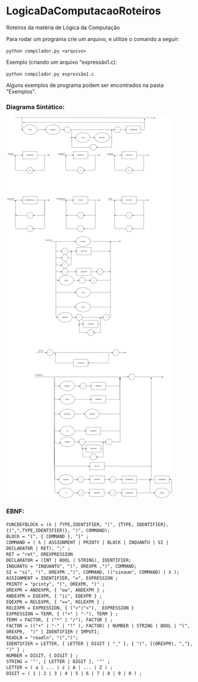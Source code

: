 # LogicaDaComputacaoRoteiros
Roteiros da matéria de Lógica da Computação


Para rodar um programa crie um arquivo, e utilize o comando a seguir:

`python compilador.py <arquivo>`

Exemplo (criando um arquivo "expressão1.c):

`python compilador.py expressão1.c`

Alguns exemplos de programa podem ser encontrados na pasta "Exemplos".

### Diagrama Sintático:

<img src=Diagrama+-.png>

### EBNF:

```
FUNCDEFBLOCK = (λ | TYPE,IDENTIFIER, "(", {TYPE, IDENTIFIER},{(",",TYPE,IDENTIFIER)}, ")", COMMAND);
BLOCK = "{", { COMMAND }, "}" ; 
COMMAND = ( λ | ASSIGNMENT | PRINTY | BLOCK | INQUANTU | SI | DECLARATOR | RET), ";" ; 
RET = "ret", OREXPRESSION
DECLARATOR = (INT | BOOL | STRING), IDENTIFIER;
INQUANTU = "INQUANTU", "(", OREXPR ,")", COMMAND;
SI = "si", "(", OREXPR ,")", COMMAND, (("sinaum", COMMAND) | λ );
ASSIGNMENT = IDENTIFIER, "=", EXPRESSION ; 
PRINTY = "printy", "(", OREXPR, ")" ; 
OREXPR = ANDEXPR, { "ow", ANDEXPR } ;
ANDEXPR = EQEXPR, { "ii", EQEXPR } ;
EQEXPR = RELEXPR, { "==", RELEXPR } ;
RELEXPR = EXPRESSION, { (">"|"<"),  EXPRESSION }
EXPRESSION = TERM, { ("+" | "-"), TERM } ; 
TERM = FACTOR, { ("*" | "/"), FACTOR } ; 
FACTOR = (("+" | "-" | "!" ), FACTOR) | NUMBER | STRING | BOOL | "(", OREXPR,  ")" | IDENTIFIER | IMPUTI;
READLN = "readln", "(",")";
IDENTIFIER = LETTER, { LETTER | DIGIT | "_" }, { "(", {(OREXPR), ","}, ")" } ;
NUMBER = DIGIT, { DIGIT } ; 
STRING = '"', { LETTER | DIGIT }, '"' ; 
LETTER = ( a | ... | z | A | ... | Z ) ; 
DIGIT = ( 1 | 2 | 3 | 4 | 5 | 6 | 7 | 8 | 9 | 0 ) ;

```
